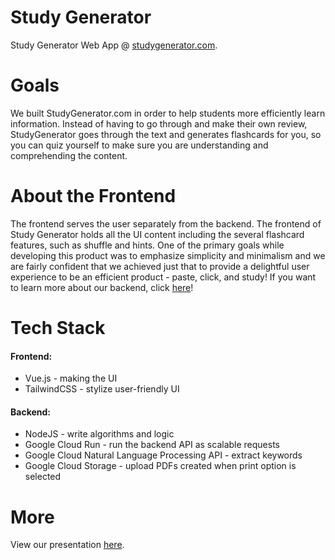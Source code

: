 # Study Generator

Study Generator Web App @ [studygenerator.com](https://www.studygenerator.com).

# Goals

We built StudyGenerator.com in order to help students more efficiently learn information. Instead of having to go through and make their own review, StudyGenerator goes through the text and generates flashcards for you, so you can quiz yourself to make sure you are understanding and comprehending the content.

# About the Frontend

The frontend serves the user separately from the backend. The frontend of Study Generator holds all the UI content including the several flashcard features, such as shuffle and hints. One of the primary goals while developing this product was to emphasize simplicity and minimalism and we are fairly confident that we achieved just that to provide a delightful user experience to be an efficient product - paste, click, and study! If you want to learn more about our backend, click [here](https://github.com/MLHUnihack2020/StudyGuideBackend)!

# Tech Stack
#### Frontend:
- Vue.js - making the UI
- TailwindCSS - stylize user-friendly UI

#### Backend:
- NodeJS - write algorithms and logic
- Google Cloud Run - run the backend API as scalable requests 
- Google Cloud Natural Language Processing API - extract keywords 
- Google Cloud Storage - upload PDFs created when print option is selected

# More
View our presentation [here](https://youtu.be/kMmOK7b4F3I).
